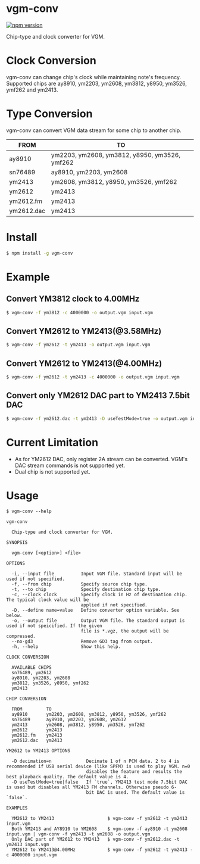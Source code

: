 # vgm-conv
[![npm version](https://badge.fury.io/js/vgm-conv.svg)](https://badge.fury.io/js/vgm-conv)

Chip-type and clock converter for VGM.

# Clock Conversion
vgm-conv can change chip's clock while maintaining note's frequency. 
Supported chips are ay8910, ym2203, ym2608, ym3812, y8950, ym3526, ymf262 and ym2413.

# Type Conversion
vgm-conv can convert VGM data stream for some chip to another chip. 

|FROM|TO|
|-|-|
|ay8910|ym2203, ym2608, ym3812, y8950, ym3526, ymf262|
|sn76489|ay8910, ym2203, ym2608|
|ym2413|ym2608, ym3812, y8950, ym3526, ymf262|
|ym2612|ym2413|
|ym2612.fm|ym2413|                                
|ym2612.dac|ym2413| 

# Install
```sh
$ npm install -g vgm-conv
```

# Example
## Convert YM3812 clock to 4.00MHz
```sh
$ vgm-conv -f ym3812 -c 4000000 -o output.vgm input.vgm
```

## Convert YM2612 to YM2413(@3.58MHz)
```sh
$ vgm-conv -f ym2612 -t ym2413 -o output.vgm input.vgm
```

## Convert YM2612 to YM2413(@4.00MHz)
```sh
$ vgm-conv -f ym2612 -t ym2413 -c 4000000 -o output.vgm input.vgm
```

## Convert only YM2612 DAC part to YM2413 7.5bit DAC
```sh
$ vgm-conv -f ym2612.dac -t ym2413 -D useTestMode=true -o output.vgm input.vgm
```

# Current Limitation
- As for YM2612 DAC, only register 2A stream can be converted. VGM's DAC stream commands is not supported yet.
- Dual chip is not supported yet.

# Usage
```
$ vgm-conv --help

vgm-conv

  Chip-type and clock converter for VGM. 

SYNOPSIS

  vgm-conv [<option>] <file> 

OPTIONS

  -i, --input file          Input VGM file. Standard input will be used if not specified.                 
  -f, --from chip           Specify source chip type.                                                     
  -t, --to chip             Specify destination chip type.                                                
  -c, --clock clock         Specify clock in Hz of destination chip. The typical clock value will be      
                            applied if not specified.                                                     
  -D, --define name=value   Define converter option variable. See below.                                  
  -o, --output file         Output VGM file. The standard output is used if not speicified. If the given  
                            file is *.vgz, the output will be compressed.                                 
  --no-gd3                  Remove GD3 tag from output.                                                   
  -h, --help                Show this help.                                                               

CLOCK CONVERSION

  AVAILABLE CHIPS               
  sn76489, ym2612               
  ay8910, ym2203, ym2608        
  ym3812, ym3526, y8950, ymf262 
  ym2413                        

CHIP CONVERSION

  FROM         TO                                            
  ay8910       ym2203, ym2608, ym3812, y8950, ym3526, ymf262 
  sn76489      ay8910, ym2203, ym2608, ym2612                
  ym2413       ym2608, ym3812, y8950, ym3526, ymf262         
  ym2612       ym2413                                        
  ym2612.fm    ym2413                                        
  ym2612.dac   ym2413                                        

YM2612 to YM2413 OPTIONS

  -D decimation=n             Decimate 1 of n PCM data. 2 to 4 is recommended if USB serial device (like SPFM) is used to play VGM. n=0 
                              disables the feature and results the best playback quality. The default value is 4.                       
  -D useTestMode=true|false   If `true`, YM2413 test mode 7.5bit DAC is used but disables all YM2413 FM channels. Otherwise pseudo 6-   
                              bit DAC is used. The default value is `false`.                                                            

EXAMPLES

  YM2612 to YM2413                    $ vgm-conv -f ym2612 -t ym2413 input.vgm                                              
  Both YM2413 and AY8910 to YM2608    $ vgm-conv -f ay8910 -t ym2608 input.vgm | vgm-conv -f ym2413 -t ym2608 -o output.vgm 
  Only DAC part of YM2612 to YM2413   $ vgm-conv -f ym2612.dac -t ym2413 input.vgm                                          
  YM2612 to YM2413@4.00MHz            $ vgm-conv -f ym2612 -t ym2413 -c 4000000 input.vgm
```
